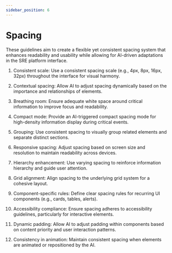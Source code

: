 ```yaml
---
sidebar_position: 6
---
```


# Spacing

These guidelines aim to create a flexible yet consistent spacing system that enhances readability and usability while allowing for AI-driven adaptations in the SRE platform interface.

1. Consistent scale: Use a consistent spacing scale (e.g., 4px, 8px, 16px, 32px) throughout the interface for visual harmony.

2. Contextual spacing: Allow AI to adjust spacing dynamically based on the importance and relationships of elements.

3. Breathing room: Ensure adequate white space around critical information to improve focus and readability.

4. Compact mode: Provide an AI-triggered compact spacing mode for high-density information display during critical events.

5. Grouping: Use consistent spacing to visually group related elements and separate distinct sections.

6. Responsive spacing: Adjust spacing based on screen size and resolution to maintain readability across devices.

7. Hierarchy enhancement: Use varying spacing to reinforce information hierarchy and guide user attention.

8. Grid alignment: Align spacing to the underlying grid system for a cohesive layout.

9. Component-specific rules: Define clear spacing rules for recurring UI components (e.g., cards, tables, alerts).

10. Accessibility compliance: Ensure spacing adheres to accessibility guidelines, particularly for interactive elements.

11. Dynamic padding: Allow AI to adjust padding within components based on content priority and user interaction patterns.

12. Consistency in animation: Maintain consistent spacing when elements are animated or repositioned by the AI.

